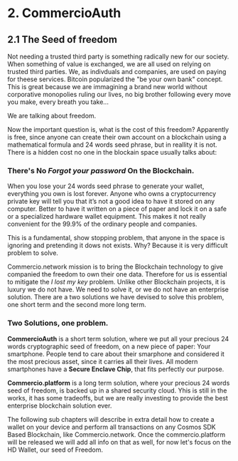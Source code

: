 # 2. CommercioAuth

## 2.1 The Seed of freedom

Not needing a trusted third party is something radically new for our society. When something of value is exchanged, we are all used on relying on trusted third parties. We, as indivduals and companies, are used on paying for theese services. Bitcoin popularized the "be your own bank" concept. This is great because we are immagining a brand new world without corporative monopolies ruling our lives, no big brother following every move you make, every breath you take...

We are talking about freedom.

Now the important question is, what is the cost of this freedom? Apparently is free, since anyone can create their own account on a blockchain using a mathematical formula and 24 words seed phrase, but in reallity it is not. There is a hidden cost no one in the blockain space usually talks about:

### There's No _Forgot your password_ On the Blockchain. 


When you lose your 24 words seed phrase to generate your wallet, everything you own is lost forever. Anyone who owns a cryptocurrency private key will tell you that it’s not a good idea to have it stored on any computer. Better to have it written on a piece of paper and lock it on a safe or a specialized hardware wallet equipment.  This makes it not really convenient for the 99.9% of the ordinary people and companies. 

This is a fundamental, show stopping problem, that anyone in the space is ignoring and pretending it dows not exists. Why? Because it is very difficult problem to solve. 

Commercio.network mission is to bring the Blockchain technology to give companied the freedom to own their one data. Therefore for us is essential to mitigate the _I lost my key_ problem. Unlike other Blockchain projects, it is luxury we do not have. We need to solve it, or we do not have an enterprise solution. There are a two solutions we have devised to solve this problem, one short term and the second more long term.

### Two Solutions, one problem.

**CommercioAuth** is a short term solution, where we put all your precious 24 words cryptographic seed of freedom, on a new piece of paper: Your smartphone. People tend to care about their smarphone and considered it the most precious asset, since it carries all their lives. All modern smartphones have a **Secure Enclave Chip**, that fits perfectly our purpose. 

**Commercio.platform** is a long term solution, where your precious 24 words seed of freedom, is backed up in a shared security cloud. Yhis is still in the works, it has some tradeoffs, but we are really investing to provide the best enterprise blockchain solution ever.

The following sub chapters will describe in extra detail how to create a wallet on your device and perform all transactions on any Cosmos SDK Based Blockchain, like Commercio.network.  Once the commercio.platform will be released we will add all info on that as well, for now let's focus on the HD Wallet, our seed of Freedom.










